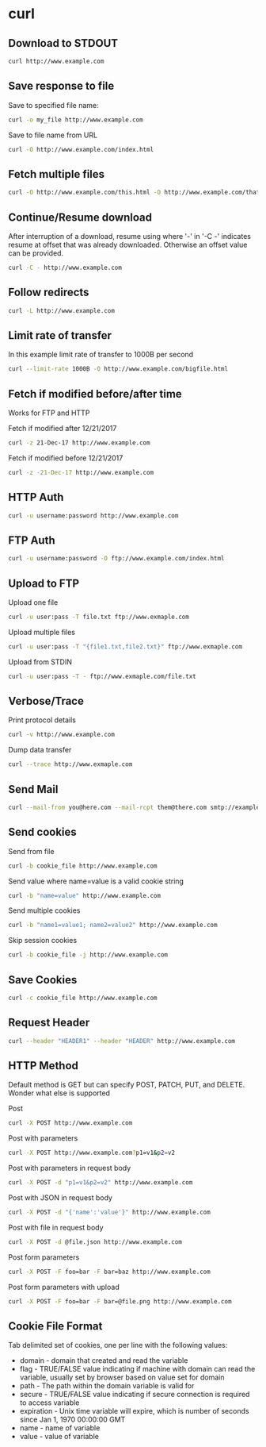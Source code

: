 # curl

## Download to STDOUT
```bash
curl http://www.example.com
```

## Save response to file
Save to specified file name:
```bash
curl -o my_file http://www.example.com
```

Save to file name from URL
```bash
curl -O http://www.example.com/index.html
```

## Fetch multiple files
```bash
curl -O http://www.example.com/this.html -O http://www.example.com/that.html
```

## Continue/Resume download
After interruption of a download, resume using where '-' in '-C -' indicates resume at offset that was already downloaded. Otherwise an offset value can be provided.
```bash
curl -C - http://www.example.com
```

## Follow redirects
```bash
curl -L http://www.example.com
```

## Limit rate of transfer
In this example limit rate of transfer to 1000B per second
```bash
curl --limit-rate 1000B -O http://www.example.com/bigfile.html
```

## Fetch if modified before/after time
Works for FTP and HTTP

Fetch if modified after 12/21/2017
```bash
curl -z 21-Dec-17 http://www.example.com
```

Fetch if modified before 12/21/2017
```bash
curl -z -21-Dec-17 http://www.example.com
```

## HTTP Auth
```bash
curl -u username:password http://www.example.com
```

## FTP Auth
```bash
curl -u username:password -O ftp://www.example.com/index.html
```

## Upload to FTP
Upload one file
```bash
curl -u user:pass -T file.txt ftp://www.exmaple.com
```

Upload multiple files
```bash
curl -u user:pass -T "{file1.txt,file2.txt}" ftp://www.exmaple.com
```

Upload from STDIN
```bash
curl -u user:pass -T - ftp://www.exmaple.com/file.txt
```

## Verbose/Trace
Print protocol details
```bash
curl -v http://www.example.com
```

Dump data transfer
```bash
curl --trace http://www.exmaple.com
```

## Send Mail
```bash
curl --mail-from you@here.com --mail-rcpt them@there.com smtp://example.com
```

## Send cookies
Send from file
```bash
curl -b cookie_file http://www.example.com
```

Send value where name=value is a valid cookie string
```bash
curl -b "name=value" http://www.example.com
```

Send multiple cookies
```bash
curl -b "name1=value1; name2=value2" http://www.example.com
```
Skip session cookies
```bash
curl -b cookie_file -j http://www.example.com
```

## Save Cookies
```bash
curl -c cookie_file http://www.example.com
```

## Request Header
```bash
curl --header "HEADER1" --header "HEADER" http://www.example.com
```

## HTTP Method
Default method is GET but can specify POST, PATCH, PUT, and DELETE.  Wonder what else is supported

Post
```bash
curl -X POST http://www.example.com
```

Post with parameters
```bash
curl -X POST http://www.example.com?p1=v1&p2=v2
```

Post with parameters in request body
```bash
curl -X POST -d "p1=v1&p2=v2" http://www.example.com
```

Post with JSON in request body
```bash
curl -X POST -d "{'name':'value'}" http://www.example.com
```

Post with file in request body
```bash
curl -X POST -d @file.json http://www.example.com
```

Post form parameters
```bash
curl -X POST -F foo=bar -F bar=baz http://www.example.com
```

Post form parameters with upload
```bash
curl -X POST -F foo=bar -F bar=@file.png http://www.example.com
```

## Cookie File Format
Tab delimited set of cookies, one per line with the following values:
* domain - domain that created and read the variable
* flag - TRUE/FALSE value indicating if machine with domain can read the variable, usually set by browser based on value set for domain
* path - The path within the domain variable is valid for
* secure - TRUE/FALSE value indicating if secure connection is required to access variable
* expiration - Unix time variable will expire, which is number of seconds since  Jan 1, 1970 00:00:00 GMT
* name - name of variable
* value - value of variable
